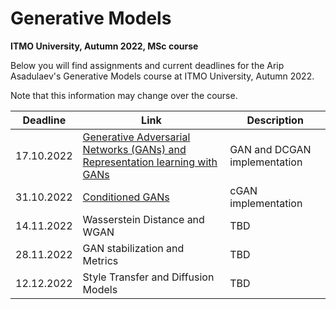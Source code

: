 # Generative Models
**ITMO University, Autumn 2022, MSc course**

Below you will find assignments and current deadlines for the Arip Asadulaev's Generative Models course at ITMO University, Autumn 2022. 

Note that this information may change over the course.

Deadline | Link                                                                                                                                                                           | Description|
---------|--------------------------------------------------------------------------------------------------------------------------------------------------------------------------------|-----------|
17.10.2022 | [Generative Adversarial Networks (GANs) and Representation learning with GANs](https://github.com/kotekjedi/GANs-ITMO-2022-Masters/blob/main/Assignment%201/1_gan_dcgan.ipynb) | GAN and DCGAN implementation
31.10.2022 | [Conditioned GANs](https://github.com/kotekjedi/GANs-ITMO-2022-Masters/blob/main/Assignment%202/2_cgan.ipynb)                                                             | cGAN implementation
14.11.2022 | Wasserstein Distance and WGAN                                                                                                                                                  | TBD
28.11.2022 | GAN stabilization and Metrics                                                                                                                                                  | TBD
12.12.2022 | Style Transfer and Diffusion Models                                                                                                                                            | TBD
